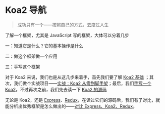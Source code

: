 # Koa2 导航

> 成功只有一个——按照自己的方式，去度过人生

了解一个框架，尤其是 JavaScript 写的框架，大体可以分着几步

一：知道它是什么？它的基本操作是什么

二：做这个框架做一个应用

三：手写这个框架

对于 Koa2 来说，我们也是从这几步来着手，首先我们要了解 [Koa2 基础](./Koa2基础.md) ；其次，我们做个实战项目——[实战：Koa2 从零到脚手架](./实战：Koa2从零到脚手架.md)；最后，我们[手写一个 Koa2](./手写Koa2.md)，不过再次之前，我们先去读一下 [Koa2 的源码](./源码分析.md)

无论是 Koa2，还是 [Express](../Express/README.md)、[Redux](../React/状态库/Redux.md)，在读过它们的源码后，我们有了对比，就能分析出优秀框架是怎么做出的——[对比 Express、Koa2、Redux](./对比Express、Koa2、Redux.md)。
